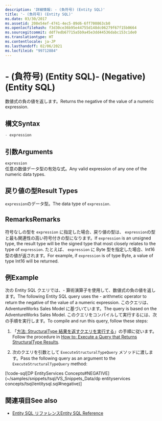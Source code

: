 ```yaml
---
description: '詳細情報: - (負符号) (Entity SQL)'
title: '- (負符号) (Entity SQL)'
ms.date: 03/30/2017
ms.assetid: 208e54ef-4741-4ec5-89d6-6ff700863cb0
ms.openlocfilehash: f3d30ce36b95e44755d148dc06279f67f15b0664
ms.sourcegitcommit: ddf7edb67715a5b9a45e3dd44536dabc153c1de0
ms.translationtype: HT
ms.contentlocale: ja-JP
ms.lasthandoff: 02/06/2021
ms.locfileid: "99712884"
---
```

# <a name="--negative-entity-sql"></a><span data-ttu-id="e801f-103">- (負符号) (Entity SQL)</span><span class="sxs-lookup"><span data-stu-id="e801f-103">- (Negative) (Entity SQL)</span></span>

<span data-ttu-id="e801f-104">数値式の負の値を返します。</span><span class="sxs-lookup"><span data-stu-id="e801f-104">Returns the negative of the value of a numeric expression.</span></span>  
  
## <a name="syntax"></a><span data-ttu-id="e801f-105">構文</span><span class="sxs-lookup"><span data-stu-id="e801f-105">Syntax</span></span>  
  
```sql  
- expression  
```  
  
## <a name="arguments"></a><span data-ttu-id="e801f-106">引数</span><span class="sxs-lookup"><span data-stu-id="e801f-106">Arguments</span></span>  

 `expression`  
 <span data-ttu-id="e801f-107">任意の数値データ型の有効な式。</span><span class="sxs-lookup"><span data-stu-id="e801f-107">Any valid expression of any one of the numeric data types.</span></span>  
  
## <a name="result-types"></a><span data-ttu-id="e801f-108">戻り値の型</span><span class="sxs-lookup"><span data-stu-id="e801f-108">Result Types</span></span>  

 <span data-ttu-id="e801f-109">`expression`のデータ型。</span><span class="sxs-lookup"><span data-stu-id="e801f-109">The data type of `expression`.</span></span>  
  
## <a name="remarks"></a><span data-ttu-id="e801f-110">Remarks</span><span class="sxs-lookup"><span data-stu-id="e801f-110">Remarks</span></span>  

 <span data-ttu-id="e801f-111">符号なしの型を `expression` に指定した場合、戻り値の型は、 `expression`の型と最も関連性の高い符号付きの型になります。</span><span class="sxs-lookup"><span data-stu-id="e801f-111">If `expression` is an unsigned type, the result type will be the signed type that most closely relates to the type of `expression`.</span></span> <span data-ttu-id="e801f-112">たとえば、 `expression` に Byte 型を指定した場合、Int16 型の値が返されます。</span><span class="sxs-lookup"><span data-stu-id="e801f-112">For example, if `expression` is of type Byte, a value of type Int16 will be returned.</span></span>  
  
## <a name="example"></a><span data-ttu-id="e801f-113">例</span><span class="sxs-lookup"><span data-stu-id="e801f-113">Example</span></span>  

 <span data-ttu-id="e801f-114">次の Entity SQL クエリでは、- 算術演算子を使用して、数値式の負の値を返します。</span><span class="sxs-lookup"><span data-stu-id="e801f-114">The following Entity SQL query uses the - arithmetic operator to return the negative of the value of a numeric expression.</span></span> <span data-ttu-id="e801f-115">このクエリは、AdventureWorks Sales Model に基づいています。</span><span class="sxs-lookup"><span data-stu-id="e801f-115">The query is based on the AdventureWorks Sales Model.</span></span> <span data-ttu-id="e801f-116">このクエリをコンパイルして実行するには、次の手順を実行します。</span><span class="sxs-lookup"><span data-stu-id="e801f-116">To compile and run this query, follow these steps:</span></span>  
  
1. <span data-ttu-id="e801f-117">「[方法: StructuralType 結果を返すクエリを実行する](../how-to-execute-a-query-that-returns-structuraltype-results.md)」の手順に従います。</span><span class="sxs-lookup"><span data-stu-id="e801f-117">Follow the procedure in [How to: Execute a Query that Returns StructuralType Results](../how-to-execute-a-query-that-returns-structuraltype-results.md).</span></span>  
  
2. <span data-ttu-id="e801f-118">次のクエリを引数として `ExecuteStructuralTypeQuery` メソッドに渡します。</span><span class="sxs-lookup"><span data-stu-id="e801f-118">Pass the following query as an argument to the `ExecuteStructuralTypeQuery` method:</span></span>  
  
 [!code-sql[DP EntityServices Concepts#NEGATIVE](~/samples/snippets/tsql/VS_Snippets_Data/dp entityservices concepts/tsql/entitysql.sql#negative)]  
  
## <a name="see-also"></a><span data-ttu-id="e801f-119">関連項目</span><span class="sxs-lookup"><span data-stu-id="e801f-119">See also</span></span>

- [<span data-ttu-id="e801f-120">Entity SQL リファレンス</span><span class="sxs-lookup"><span data-stu-id="e801f-120">Entity SQL Reference</span></span>](entity-sql-reference.md)
